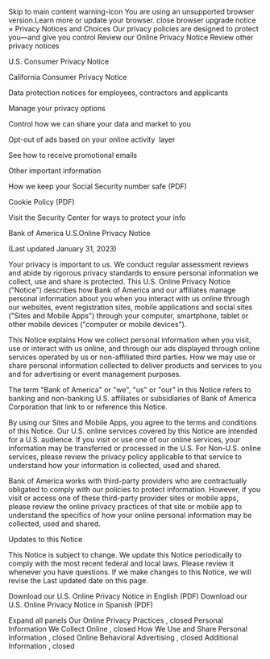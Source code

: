 Skip to main content
warning-icon
You are using an unsupported browser version.Learn more or update your browser.
close browser upgrade notice
×
Privacy Notices and Choices
Our privacy policies are designed to protect you—and give you control
Review our Online Privacy Notice
Review other privacy notices

U.S. Consumer Privacy Notice

California Consumer Privacy Notice

Data protection notices for employees,
contractors and applicants

Manage your privacy options

Control how we can share your data and
market to you

Opt-out of ads based on your online activity
 layer

See how to receive promotional emails

Other important information

How we keep your Social Security number safe (PDF)

Cookie Policy (PDF)

Visit the Security Center for ways to protect your info

Bank of America U.S.Online Privacy Notice

(Last updated January 31, 2023)

Your privacy is important to us. We conduct regular assessment reviews and abide by rigorous privacy standards to ensure personal information we collect, use and share is protected. This U.S. Online Privacy Notice ("Notice") describes how Bank of America and our affiliates manage personal information about you when you interact with us online through our websites, event registration sites, mobile applications and social sites ("Sites and Mobile Apps") through your computer, smartphone, tablet or other mobile devices ("computer or mobile devices").

This Notice explains
How we collect personal information when you visit, use or interact with us online, and through our ads displayed through online services operated by us or non-affiliated third parties.
How we may use or share personal information collected to deliver products and services to you and for advertising or event management purposes.

The term "Bank of America" or "we", "us" or "our" in this Notice refers to banking and non-banking U.S. affiliates or subsidiaries of Bank of America Corporation that link to or reference this Notice.

By using our Sites and Mobile Apps, you agree to the terms and conditions of this Notice. Our U.S. online services covered by this Notice are intended for a U.S. audience. If you visit or use one of our online services, your information may be transferred or processed in the U.S. For Non-U.S. online services, please review the privacy policy applicable to that service to understand how your information is collected, used and shared.

Bank of America works with third-party providers who are contractually obligated to comply with our policies to protect information. However, if you visit or access one of these third-party provider sites or mobile apps, please review the online privacy practices of that site or mobile app to understand the specifics of how your online personal information may be collected, used and shared.

Updates to this Notice

This Notice is subject to change. We update this Notice periodically to comply with the most recent federal and local laws. Please review it whenever you have questions. If we make changes to this Notice, we will revise the Last updated date on this page.

Download our U.S. Online Privacy Notice in English (PDF)
Download our U.S. Online Privacy Notice in Spanish (PDF)

Expand all
panels
Our Online Privacy Practices
, closed
Personal Information We Collect Online
, closed
How We Use and Share Personal Information
, closed
Online Behavioral Advertising
, closed
Additional Information
, closed